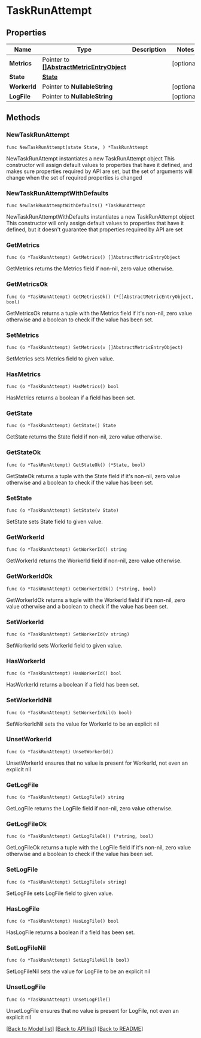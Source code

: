 # TaskRunAttempt

## Properties

Name | Type | Description | Notes
------------ | ------------- | ------------- | -------------
**Metrics** | Pointer to [**[]AbstractMetricEntryObject**](AbstractMetricEntryObject.md) |  | [optional] 
**State** | [**State**](State.md) |  | 
**WorkerId** | Pointer to **NullableString** |  | [optional] 
**LogFile** | Pointer to **NullableString** |  | [optional] 

## Methods

### NewTaskRunAttempt

`func NewTaskRunAttempt(state State, ) *TaskRunAttempt`

NewTaskRunAttempt instantiates a new TaskRunAttempt object
This constructor will assign default values to properties that have it defined,
and makes sure properties required by API are set, but the set of arguments
will change when the set of required properties is changed

### NewTaskRunAttemptWithDefaults

`func NewTaskRunAttemptWithDefaults() *TaskRunAttempt`

NewTaskRunAttemptWithDefaults instantiates a new TaskRunAttempt object
This constructor will only assign default values to properties that have it defined,
but it doesn't guarantee that properties required by API are set

### GetMetrics

`func (o *TaskRunAttempt) GetMetrics() []AbstractMetricEntryObject`

GetMetrics returns the Metrics field if non-nil, zero value otherwise.

### GetMetricsOk

`func (o *TaskRunAttempt) GetMetricsOk() (*[]AbstractMetricEntryObject, bool)`

GetMetricsOk returns a tuple with the Metrics field if it's non-nil, zero value otherwise
and a boolean to check if the value has been set.

### SetMetrics

`func (o *TaskRunAttempt) SetMetrics(v []AbstractMetricEntryObject)`

SetMetrics sets Metrics field to given value.

### HasMetrics

`func (o *TaskRunAttempt) HasMetrics() bool`

HasMetrics returns a boolean if a field has been set.

### GetState

`func (o *TaskRunAttempt) GetState() State`

GetState returns the State field if non-nil, zero value otherwise.

### GetStateOk

`func (o *TaskRunAttempt) GetStateOk() (*State, bool)`

GetStateOk returns a tuple with the State field if it's non-nil, zero value otherwise
and a boolean to check if the value has been set.

### SetState

`func (o *TaskRunAttempt) SetState(v State)`

SetState sets State field to given value.


### GetWorkerId

`func (o *TaskRunAttempt) GetWorkerId() string`

GetWorkerId returns the WorkerId field if non-nil, zero value otherwise.

### GetWorkerIdOk

`func (o *TaskRunAttempt) GetWorkerIdOk() (*string, bool)`

GetWorkerIdOk returns a tuple with the WorkerId field if it's non-nil, zero value otherwise
and a boolean to check if the value has been set.

### SetWorkerId

`func (o *TaskRunAttempt) SetWorkerId(v string)`

SetWorkerId sets WorkerId field to given value.

### HasWorkerId

`func (o *TaskRunAttempt) HasWorkerId() bool`

HasWorkerId returns a boolean if a field has been set.

### SetWorkerIdNil

`func (o *TaskRunAttempt) SetWorkerIdNil(b bool)`

 SetWorkerIdNil sets the value for WorkerId to be an explicit nil

### UnsetWorkerId
`func (o *TaskRunAttempt) UnsetWorkerId()`

UnsetWorkerId ensures that no value is present for WorkerId, not even an explicit nil
### GetLogFile

`func (o *TaskRunAttempt) GetLogFile() string`

GetLogFile returns the LogFile field if non-nil, zero value otherwise.

### GetLogFileOk

`func (o *TaskRunAttempt) GetLogFileOk() (*string, bool)`

GetLogFileOk returns a tuple with the LogFile field if it's non-nil, zero value otherwise
and a boolean to check if the value has been set.

### SetLogFile

`func (o *TaskRunAttempt) SetLogFile(v string)`

SetLogFile sets LogFile field to given value.

### HasLogFile

`func (o *TaskRunAttempt) HasLogFile() bool`

HasLogFile returns a boolean if a field has been set.

### SetLogFileNil

`func (o *TaskRunAttempt) SetLogFileNil(b bool)`

 SetLogFileNil sets the value for LogFile to be an explicit nil

### UnsetLogFile
`func (o *TaskRunAttempt) UnsetLogFile()`

UnsetLogFile ensures that no value is present for LogFile, not even an explicit nil

[[Back to Model list]](../README.md#documentation-for-models) [[Back to API list]](../README.md#documentation-for-api-endpoints) [[Back to README]](../README.md)


